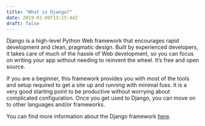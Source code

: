```yaml
---
title: "What is Django?"
date: 2019-01-09T13:15:44Z
draft: false
---
```


Django is a high-level Python Web framework that encourages rapid development and clean, pragmatic design. Built by experienced developers, it takes care of much of the hassle of Web development, so you can focus on writing your app without needing to reinvent the wheel. It’s free and open source.

If you are a beginner, this framework provides you with most of the tools and setup required to get a site up and running with minimal fuss. It is a very good starting point to be productive without worrying about complicated configuration. Once you get used to Django, you can move on to other languages and/or frameworks.

You can find more information about the Django framework [here](https://www.djangoproject.com/).

